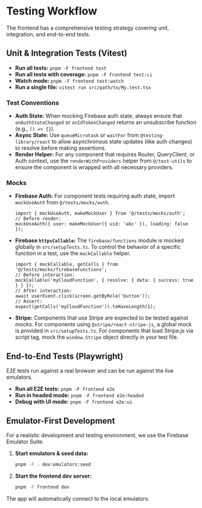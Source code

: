 # Testing Workflow

The frontend has a comprehensive testing strategy covering unit, integration, and end-to-end tests.

## Unit & Integration Tests (Vitest)

- **Run all tests:** `pnpm -F frontend test`
- **Run all tests with coverage:** `pnpm -F frontend test:ci`
- **Watch mode:** `pnpm -F frontend test:watch`
- **Run a single file:** `vitest run src/path/to/My.test.tsx`

### Test Conventions

- **Auth State:** When mocking Firebase auth state, always ensure that `onAuthStateChanged` or `onIdTokenChanged` returns an unsubscribe function (e.g., `() => {}`).
- **Async State:** Use `queueMicrotask` or `waitFor` from `@testing-library/react` to allow asynchronous state updates (like auth changes) to resolve before making assertions.
- **Render Helper:** For any component that requires Router, QueryClient, or Auth context, use the `renderWithProviders` helper from `@/test-utils` to ensure the component is wrapped with all necessary providers.

### Mocks

- **Firebase Auth:** For component tests requiring auth state, import `mockUseAuth` from `@/tests/mocks/auth`.
  ```tsx
  import { mockUseAuth, makeMockUser } from '@/tests/mocks/auth';
  // Before render:
  mockUseAuth({ user: makeMockUser({ uid: 'abc' }), loading: false });
  ```

- **Firebase `httpsCallable`:** The `firebase/functions` module is mocked globally in `src/setupTests.ts`. To control the behavior of a specific function in a test, use the `mockCallable` helper.
  ```tsx
  import { mockCallable, getCalls } from '@/tests/mocks/firebaseFunctions';
  // Before interaction:
  mockCallable('myCloudFunction', { resolve: { data: { success: true } } });
  // After interaction:
  await userEvent.click(screen.getByRole('button'));
  // Assert:
  expect(getCalls('myCloudFunction')).toHaveLength(1);
  ```

- **Stripe:** Components that use Stripe are expected to be tested against mocks. For components using `@stripe/react-stripe-js`, a global mock is provided in `src/setupTests.ts`. For components that load Stripe.js via script tag, mock the `window.Stripe` object directly in your test file.

## End-to-End Tests (Playwright)

E2E tests run against a real browser and can be run against the live emulators.

- **Run all E2E tests:** `pnpm -F frontend e2e`
- **Run in headed mode:** `pnpm -F frontend e2e:headed`
- **Debug with UI mode:** `pnpm -F frontend e2e:ui`

## Emulator-First Development

For a realistic development and testing environment, we use the Firebase Emulator Suite.

1. **Start emulators & seed data:**
   ```bash
   pnpm -F . dev:emulators:seed
   ```
2. **Start the frontend dev server:**
   ```bash
   pnpm -F frontend dev
   ```
The app will automatically connect to the local emulators.
